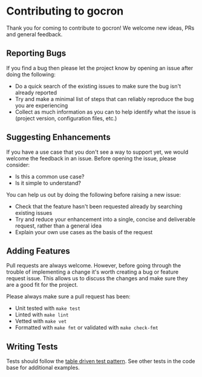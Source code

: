 # Contributing to gocron

Thank you for coming to contribute to gocron! We welcome new ideas, PRs and general feedback.

## Reporting Bugs

If you find a bug then please let the project know by opening an issue after doing the following:

- Do a quick search of the existing issues to make sure the bug isn't already reported
- Try and make a minimal list of steps that can reliably reproduce the bug you are experiencing
- Collect as much information as you can to help identify what the issue is (project version, configuration files, etc.)

## Suggesting Enhancements

If you have a use case that you don't see a way to support yet, we would welcome the feedback in an issue. Before opening the issue, please consider:

- Is this a common use case?
- Is it simple to understand?

You can help us out by doing the following before raising a new issue:

- Check that the feature hasn't been requested already by searching existing issues
- Try and reduce your enhancement into a single, concise and deliverable request, rather than a general idea
- Explain your own use cases as the basis of the request

## Adding Features

Pull requests are always welcome. However, before going through the trouble of implementing a change it's worth creating a bug or feature request issue.
This allows us to discuss the changes and make sure they are a good fit for the project.

Please always make sure a pull request has been:

- Unit tested with `make test`
- Linted with `make lint`
- Vetted with `make vet`
- Formatted with `make fmt` or validated with `make check-fmt`

## Writing Tests

Tests should follow the [table driven test pattern](https://dave.cheney.net/2013/06/09/writing-table-driven-tests-in-go). See other tests in the code base for additional examples.
